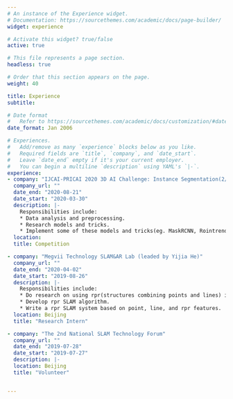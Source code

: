 ```yaml
---
# An instance of the Experience widget.
# Documentation: https://sourcethemes.com/academic/docs/page-builder/
widget: experience

# Activate this widget? true/false
active: true

# This file represents a page section.
headless: true

# Order that this section appears on the page.
weight: 40

title: Experience
subtitle:

# Date format
#   Refer to https://sourcethemes.com/academic/docs/customization/#date-format
date_format: Jan 2006

# Experiences.
#   Add/remove as many `experience` blocks below as you like.
#   Required fields are `title`, `company`, and `date_start`.
#   Leave `date_end` empty if it's your current employer.
#   You can begin a multiline `description` using YAML's `|-`.
experience:
- company: "IJCAI-PRICAI 2020 3D AI Challenge: Instance Segmentation(2/599)"
  company_url: ""
  date_end: "2020-08-21"
  date_start: "2020-03-30"
  description: |-
    Responsibilities include:
    * Data analysis and preprocessing.
    * Research models and tricks.
    * Implement some of these models and tricks(eg. MaskRCNN, Rointrend, focal loss, Resnest, mask correct).
  location: 
  title: Competition

- company: "Megvii Technology SLAM&AR Lab (leaded by Yijia He)"
  company_url: ""
  date_end: "2020-04-02"
  date_start: "2019-08-26"
  description: |-
    Responsibilities include:
    * Do research on using rpr(structures combining points and lines) in SLAM.
    * Develop rpr SLAM algorithm.
    * Write a rpr SLAM system based on point, line, and rpr features.
  location: Beijing
  title: "Research Intern"

- company: "The 2nd National SLAM Technology Forum"
  company_url: ""
  date_end: "2019-07-28"
  date_start: "2019-07-27"
  description: |-
  location: Beijing
  title: "Volunteer"


---
```

